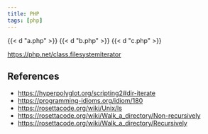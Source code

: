 ```yaml
---
title: PHP
tags: [php]
---
```


{{< d "a.php" >}}
{{< d "b.php" >}}
{{< d "c.php" >}}

<https://php.net/class.filesystemiterator>

## References

- <https://hyperpolyglot.org/scripting2#dir-iterate>
- <https://programming-idioms.org/idiom/180>
- <https://rosettacode.org/wiki/Unix/ls>
- <https://rosettacode.org/wiki/Walk_a_directory/Non-recursively>
- <https://rosettacode.org/wiki/Walk_a_directory/Recursively>

